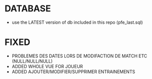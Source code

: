 # DATABASE

- use the LATEST version of db included in this repo (pfe_last.sql)


# FIXED

- PROBLEMES DES DATES LORS DE MODIFACTION DE MATCH ETC (NULL/NULL/NULL)
- ADDED WHOLE VUE FOR JOUEUR
- ADDED AJOUTER/MODIFIER/SUPPRIMER ENTRAINEMENTS

